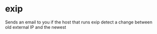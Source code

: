 # exip
Sends an email to you if the host that runs exip detect a change between old external IP and the newest 
